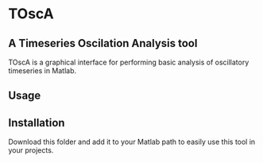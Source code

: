 # TOscA

## A Timeseries Oscilation Analysis tool

TOscA is a graphical interface for performing basic analysis of oscillatory timeseries in Matlab. 

## Usage

## Installation

Download this folder and add it to your Matlab path to easily use this tool in your projects.